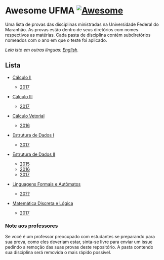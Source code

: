 # Awesome UFMA [![Awesome](https://awesome.re/badge.svg)](https://awesome.re)

Uma lista de provas das disciplinas ministradas na Universidade Federal do Maranhão.
As provas estão dentro de seus diretórios com nomes respectivos as matérias. Cada pasta de disciplina contém subdiretórios nomeados com o ano em que o teste foi aplicado.

*Leia isto em outras línguas: [English](README.en-us.md).*


## Lista
- [Cálculo II](https://github.com/Marcos-Costa/awesome-ufma/tree/master/Calculo%20II/)
	- [2017](https://github.com/Marcos-Costa/awesome-ufma/tree/master/Calculo%20II/2017/)
- [Cálculo III](https://github.com/Marcos-Costa/awesome-ufma/tree/master/Calculo%20III/)
	- [2017](https://github.com/Marcos-Costa/awesome-ufma/tree/master/Calculo%20III/2017/)
- [Cálculo Vetorial](https://github.com/Marcos-Costa/awesome-ufma/tree/master/Calculo%20Vetorial)
	- [2016](https://github.com/Marcos-Costa/awesome-ufma/tree/master/Calculo%20Vetorial/2016/)
- [Estrutura de Dados I](https://github.com/Marcos-Costa/awesome-ufma/tree/master/Estrutura%20de%20Dados%20I)
	- [2017](https://github.com/Marcos-Costa/awesome-ufma/tree/master/Estrutura%20de%20Dados%20I/2017/)

- [Estrutura de Dados II](https://github.com/Marcos-Costa/awesome-ufma/tree/master/Estrutura%20de%20Dados%20II)
	- [2015](https://github.com/Marcos-Costa/awesome-ufma/tree/master/Estrutura%20de%20Dados%20II/2015/test%201)
	- [2016](https://github.com/Marcos-Costa/awesome-ufma/tree/master/Estrutura%20de%20Dados%20II/2016/test%201)
	- [2017](https://github.com/Marcos-Costa/awesome-ufma/tree/master/Estrutura%20de%20Dados%20II/2017/test%201)
- [Linguagens Formais e Autômatos](https://github.com/Marcos-Costa/awesome-ufma/tree/master/Linguagens%20Formais%20e%20Automatos)
	- [20??](https://github.com/Marcos-Costa/awesome-ufma/tree/master/Linguagens%20Formais%20e%20Automatos)
- [Matemática Discreta e Lógica](https://github.com/Marcos-Costa/awesome-ufma/tree/master/Matematica%20Discreta%20e%20Logica)
	- [2017](https://github.com/Marcos-Costa/awesome-ufma/tree/master/Matematica%20Discreta%20e%20Logica/2017/)



### Note aos professores
Se você é um professor preocupado com estudantes se preparando para sua prova, como eles deveriam estar, sinta-se livre para enviar um issue pedindo a remoção das suas provas deste repositório. A pasta contendo sua disciplina será removida o mais rápido possível.
